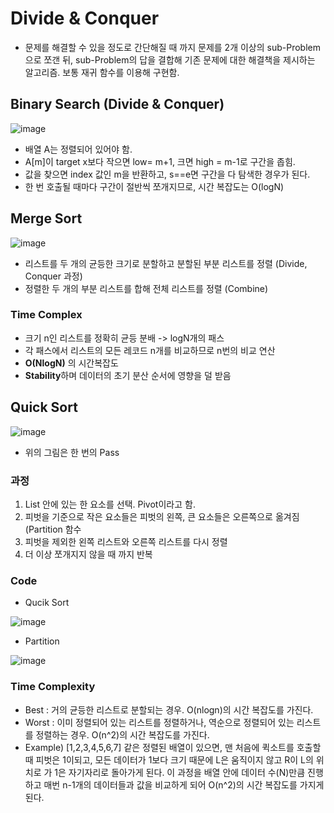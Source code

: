# Divide & Conquer

- 문제를 해결할 수 있을 정도로 간단해질 때 까지 문제를 2개 이상의 sub-Problem으로 쪼갠 뒤, sub-Problem의 답을 결합해 기존 문제에 대한 해결책을 제시하는 알고리즘. 보통 재귀 함수를 이용해 구현함.  

## Binary Search (Divide & Conquer)  

![image](https://user-images.githubusercontent.com/32921115/107459425-85916a00-6b99-11eb-9bf5-aee8ae6dc120.png)

- 배열 A는 정렬되어 있어야 함.  
- A[m]이 target x보다 작으면 low= m+1, 크면 high = m-1로 구간을 좁힘.  
- 값을 찾으면 index 값인 m을 반환하고, s==e면 구간을 다 탐색한 경우가 된다.  
- 한 번 호출될 때마다 구간이 절반씩 쪼개지므로, 시간 복잡도는 O(logN)  

## Merge Sort  

![image](https://user-images.githubusercontent.com/32921115/104397580-72867c80-5590-11eb-903d-79330d5d55e6.png)

- 리스트를 두 개의 균등한 크기로 분할하고 분할된 부분 리스트를 정렬 (Divide, Conquer 과정)   
- 정렬한 두 개의 부분 리스트를 합해 전체 리스트를 정렬 (Combine)  

### Time Complex  
- 크기 n인 리스트를 정확히 균등 분배 -> logN개의 패스  
- 각 패스에서 리스트의 모든 레코드 n개를 비교하므로 n번의 비교 연산  
- **O(NlogN)** 의 시간복잡도  
- **Stability**하며 데이터의 초기 분산 순서에 영향을 덜 받음  

## Quick Sort  

![image](https://user-images.githubusercontent.com/32921115/104397870-fccee080-5590-11eb-931b-69b4a8f406b9.png)

- 위의 그림은 한 번의 Pass  

### 과정  
1. List 안에 있는 한 요소를 선택. Pivot이라고 함.  
2. 피벗을 기준으로 작은 요소들은 피벗의 왼쪽, 큰 요소들은 오른쪽으로 옮겨짐 (Partition 함수
3. 피벗을 제외한 왼쪽 리스트와 오른쪽 리스트를 다시 정렬  
4. 더 이상 쪼개지지 않을 때 까지 반복  

### Code  
- Qucik Sort  

![image](https://user-images.githubusercontent.com/32921115/107461395-39e0bf80-6b9d-11eb-8577-e6dc48fd810d.png)

- Partition  

![image](https://user-images.githubusercontent.com/32921115/107461458-5ed53280-6b9d-11eb-8a5a-06ab3cfef7b1.png)


### Time Complexity  
- Best : 거의 균등한 리스트로 분할되는 경우. O(nlogn)의 시간 복잡도를 가진다.  
- Worst : 이미 정렬되어 있는 리스트를 정렬하거나, 역순으로 정렬되어 있는 리스트를 정렬하는 경우. O(n^2)의 시간 복잡도를 가진다.  
- Example) [1,2,3,4,5,6,7] 같은 정렬된 배열이 있으면, 맨 처음에 퀵소트를 호출할 때 피벗은 1이되고, 모든 데이터가 1보다 크기 때문에 L은 움직이지 않고 R이 L의 위치로 가 1은 자기자리로 돌아가게 된다. 이 과정을 배열 안에 데이터 수(N)만큼 진행하고 매번 n-1개의 데이터들과 값을 비교하게 되어 O(n^2)의 시간 복잡도를 가지게 된다.


